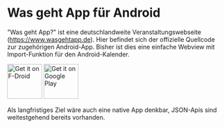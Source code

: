 # Was geht App für Android


"Was geht App?" ist eine deutschlandweite Veranstaltungswebseite (https://www.wasgehtapp.de). Hier befindet sich der offizielle Quellcode
zur zugehörigen Android-App. Bisher ist dies eine einfache Webview mit Import-Funktion für den Android-Kalender.

[<img src="https://fdroid.gitlab.io/artwork/badge/get-it-on.png"
     alt="Get it on F-Droid"
     height="80">](https://f-droid.org/packages/de.cyberit.wasgeht/)
[<img src="https://play.google.com/intl/en_us/badges/images/generic/en-play-badge.png"
     alt="Get it on Google Play"
     height="80">](https://play.google.com/store/apps/details?id=de.cyberit.wasgeht)


Als langfristiges Ziel wäre auch eine native App denkbar, JSON-Apis sind weitestgehend bereits vorhanden.
